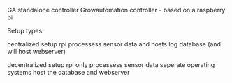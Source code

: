 GA standalone controller
Growautomation controller - based on a raspberry pi


Setup types:

centralized setup
  rpi processess sensor data and hosts log database (and will host webserver)
  
decentralized setup
  rpi only processess sensor data
  seperate operating systems host the database and webserver
